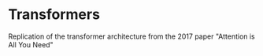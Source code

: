 # Transformers
Replication of the transformer architecture from the 2017 paper "Attention is All You Need"
